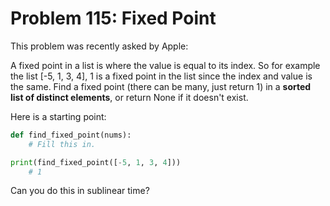 # Problem 115: Fixed Point

This problem was recently asked by Apple:

A fixed point in a list is where the value is equal to its index. So for example the list [-5, 1, 3, 4], 1 is a fixed point in the list since the index and value is the same. Find a fixed point (there can be many, just return 1) in a **sorted list of distinct elements**, or return None if it doesn't exist.

Here is a starting point:

```python
def find_fixed_point(nums):
    # Fill this in.

print(find_fixed_point([-5, 1, 3, 4]))
    # 1
```

Can you do this in sublinear time?
